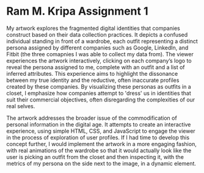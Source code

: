 # Ram M. Kripa Assignment 1

My artwork explores the fragmented digital identities that companies construct based on their data collection practices. It depicts a confused individual standing in front of a wardrobe, each outfit representing a distinct persona assigned by different companies such as Google, LinkedIn, and Fitbit (the three comapnies I was able to collect my data from). The viewer experiences the artwork interactively, clicking on each company’s logo to reveal the persona assigned to me, complete with an outfit and a list of inferred attributes. This experience aims to highlight the dissonance between my true identity and the reductive, often inaccurate profiles created by these companies. By visualizing these personas as outfits in a closet, I emphasize how companies attempt to 'dress' us in identities that suit their commercial objectives, often disregarding the complexities of our real selves.

The artwork addresses the broader issue of the commodification of personal information in the digital age. It attempts to create an interactive experience, using simple HTML, CSS, and JavaScript to engage the viewer in the process of exploration of user profiles. If I had time to develop this concept further, I would implement the artwork in a more engaging fashion, with real animations of the wardrobe so that it would actually look like the user is picking an outfit from the closet and then inspecting it, with the metrics of my persona on the side next to the image, in a dynamic element.